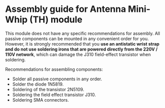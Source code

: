 # Assembly guide for Antenna Mini-Whip (TH) module

This module does not have any specific recommendations for assembly. All passive components can be mounted in any convenient order for you.  
However, it is strongly recommended that you **use an antistatic wrist strap and do not use soldering irons that are powered directly from the 220V / 110V network**, which can damage the J310 field-effect transistor when soldering.

Recommendations for assembling components:

- Solder all passive components in any order.
- Solder the diode 1N5819.
- Soldering of the transistor 2N5109.
- Soldering the field effect transistor J310.
- Soldering SMA connectors.